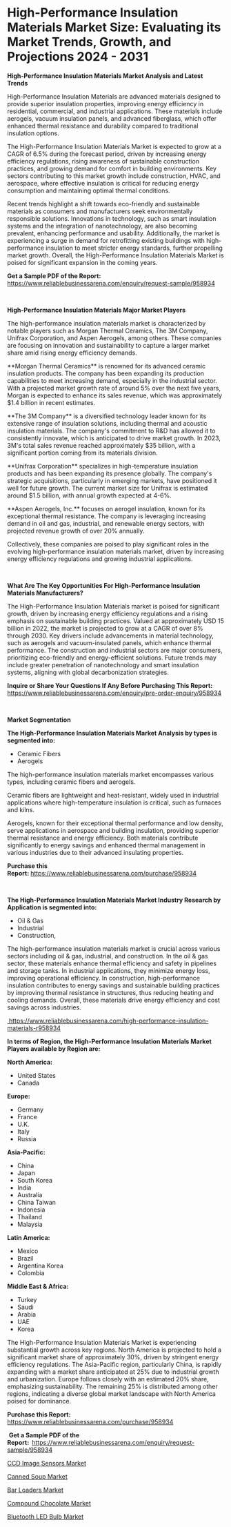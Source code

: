 <p><h1>High-Performance Insulation Materials Market Size: Evaluating its Market Trends, Growth, and Projections 2024 - 2031</h1></p><p><strong>High-Performance Insulation Materials Market Analysis and Latest Trends</strong></p>
<p><p>High-Performance Insulation Materials are advanced materials designed to provide superior insulation properties, improving energy efficiency in residential, commercial, and industrial applications. These materials include aerogels, vacuum insulation panels, and advanced fiberglass, which offer enhanced thermal resistance and durability compared to traditional insulation options. </p><p>The High-Performance Insulation Materials Market is expected to grow at a CAGR of 6.5% during the forecast period, driven by increasing energy efficiency regulations, rising awareness of sustainable construction practices, and growing demand for comfort in building environments. Key sectors contributing to this market growth include construction, HVAC, and aerospace, where effective insulation is critical for reducing energy consumption and maintaining optimal thermal conditions. </p><p>Recent trends highlight a shift towards eco-friendly and sustainable materials as consumers and manufacturers seek environmentally responsible solutions. Innovations in technology, such as smart insulation systems and the integration of nanotechnology, are also becoming prevalent, enhancing performance and usability. Additionally, the market is experiencing a surge in demand for retrofitting existing buildings with high-performance insulation to meet stricter energy standards, further propelling market growth. Overall, the High-Performance Insulation Materials Market is poised for significant expansion in the coming years.</p></p>
<p><strong>Get a Sample PDF of the Report:&nbsp;</strong> <a href="https://www.reliablebusinessarena.com/enquiry/request-sample/958934?utm_campaign=1739&utm_medium=2&utm_source=Github&utm_content=ia&utm_term=18102024&utm_id=high-performance-insulation-materials">https://www.reliablebusinessarena.com/enquiry/request-sample/958934</a></p>
<p>&nbsp;</p>
<p><strong>High-Performance Insulation Materials Major Market Players</strong></p>
<p><p>The high-performance insulation materials market is characterized by notable players such as Morgan Thermal Ceramics, The 3M Company, Unifrax Corporation, and Aspen Aerogels, among others. These companies are focusing on innovation and sustainability to capture a larger market share amid rising energy efficiency demands.</p><p>**Morgan Thermal Ceramics** is renowned for its advanced ceramic insulation products. The company has been expanding its production capabilities to meet increasing demand, especially in the industrial sector. With a projected market growth rate of around 5% over the next five years, Morgan is expected to enhance its sales revenue, which was approximately $1.4 billion in recent estimates.</p><p>**The 3M Company** is a diversified technology leader known for its extensive range of insulation solutions, including thermal and acoustic insulation materials. The company's commitment to R&D has allowed it to consistently innovate, which is anticipated to drive market growth. In 2023, 3M's total sales revenue reached approximately $35 billion, with a significant portion coming from its materials division.</p><p>**Unifrax Corporation** specializes in high-temperature insulation products and has been expanding its presence globally. The company's strategic acquisitions, particularly in emerging markets, have positioned it well for future growth. The current market size for Unifrax is estimated around $1.5 billion, with annual growth expected at 4-6%.</p><p>**Aspen Aerogels, Inc.** focuses on aerogel insulation, known for its exceptional thermal resistance. The company is leveraging increasing demand in oil and gas, industrial, and renewable energy sectors, with projected revenue growth of over 20% annually.</p><p>Collectively, these companies are poised to play significant roles in the evolving high-performance insulation materials market, driven by increasing energy efficiency regulations and growing industrial applications.</p></p>
<p>&nbsp;</p>
<p><strong>What Are The Key Opportunities For High-Performance Insulation Materials Manufacturers?</strong></p>
<p><p>The High-Performance Insulation Materials market is poised for significant growth, driven by increasing energy efficiency regulations and a rising emphasis on sustainable building practices. Valued at approximately USD 15 billion in 2022, the market is projected to grow at a CAGR of over 8% through 2030. Key drivers include advancements in material technology, such as aerogels and vacuum-insulated panels, which enhance thermal performance. The construction and industrial sectors are major consumers, prioritizing eco-friendly and energy-efficient solutions. Future trends may include greater penetration of nanotechnology and smart insulation systems, aligning with global decarbonization strategies.</p></p>
<p><strong>Inquire or Share Your Questions If Any Before Purchasing This Report:</strong> <a href="https://www.reliablebusinessarena.com/enquiry/pre-order-enquiry/958934?utm_campaign=1739&utm_medium=2&utm_source=Github&utm_content=ia&utm_term=18102024&utm_id=high-performance-insulation-materials">https://www.reliablebusinessarena.com/enquiry/pre-order-enquiry/958934</a></p>
<p>&nbsp;</p>
<p><strong>Market Segmentation</strong></p>
<p><strong>The High-Performance Insulation Materials Market Analysis by types is segmented into:</strong></p>
<p><ul><li>Ceramic Fibers</li><li>Aerogels</li></ul></p>
<p><p>The high-performance insulation materials market encompasses various types, including ceramic fibers and aerogels. </p><p>Ceramic fibers are lightweight and heat-resistant, widely used in industrial applications where high-temperature insulation is critical, such as furnaces and kilns. </p><p>Aerogels, known for their exceptional thermal performance and low density, serve applications in aerospace and building insulation, providing superior thermal resistance and energy efficiency. Both materials contribute significantly to energy savings and enhanced thermal management in various industries due to their advanced insulating properties.</p></p>
<p><strong>Purchase this Report:&nbsp;</strong><a href="https://www.reliablebusinessarena.com/purchase/958934?utm_campaign=1739&utm_medium=2&utm_source=Github&utm_content=ia&utm_term=18102024&utm_id=high-performance-insulation-materials">https://www.reliablebusinessarena.com/purchase/958934</a></p>
<p>&nbsp;</p>
<p><strong>The High-Performance Insulation Materials Market Industry Research by Application is segmented into:</strong></p>
<p><ul><li>Oil & Gas</li><li>Industrial</li><li>Construction,</li></ul></p>
<p><p>The high-performance insulation materials market is crucial across various sectors including oil & gas, industrial, and construction. In the oil & gas sector, these materials enhance thermal efficiency and safety in pipelines and storage tanks. In industrial applications, they minimize energy loss, improving operational efficiency. In construction, high-performance insulation contributes to energy savings and sustainable building practices by improving thermal resistance in structures, thus reducing heating and cooling demands. Overall, these materials drive energy efficiency and cost savings across industries.</p></p>
<p><a href="https://www.reliablebusinessarena.com/high-performance-insulation-materials-r958934?utm_campaign=1739&utm_medium=2&utm_source=Github&utm_content=ia&utm_term=18102024&utm_id=high-performance-insulation-materials">&nbsp;https://www.reliablebusinessarena.com/high-performance-insulation-materials-r958934</a></p>
<p><strong>In terms of Region, the High-Performance Insulation Materials Market Players available by Region are:</strong></p>
<p>
    <p> <strong> North America: </strong>
        <ul>
            <li>United States</li>
            <li>Canada</li>
        </ul>
        </p> 
    <p> <strong> Europe: </strong>
        <ul>
            <li>Germany</li>
            <li>France</li>
            <li>U.K.</li>
            <li>Italy</li>
            <li>Russia</li>
        </ul>
        </p> 
    <p> <strong> Asia-Pacific: </strong>
        <ul>
            <li>China</li>
            <li>Japan</li>
            <li>South Korea</li>
            <li>India</li>
            <li>Australia</li>
            <li>China Taiwan</li>
            <li>Indonesia</li>
            <li>Thailand</li>
            <li>Malaysia</li>
        </ul>
        </p> 
    <p> <strong> Latin America: </strong>
        <ul>
            <li>Mexico</li>
            <li>Brazil</li>
            <li>Argentina Korea</li>
            <li>Colombia</li>
        </ul>
        </p> 
    <p> <strong> Middle East & Africa: </strong>
        <ul>
            <li>Turkey</li>
            <li>Saudi</li>
            <li>Arabia</li>
            <li>UAE</li>
            <li>Korea</li>
        </ul>
    </p>
    </p>
<p><p>The High-Performance Insulation Materials Market is experiencing substantial growth across key regions. North America is projected to hold a significant market share of approximately 30%, driven by stringent energy efficiency regulations. The Asia-Pacific region, particularly China, is rapidly expanding with a market share anticipated at 25% due to industrial growth and urbanization. Europe follows closely with an estimated 20% share, emphasizing sustainability. The remaining 25% is distributed among other regions, indicating a diverse global market landscape with North America poised for dominance.</p></p>
<p><strong>Purchase this Report: </strong><a href="https://www.reliablebusinessarena.com/purchase/958934?utm_campaign=1739&utm_medium=2&utm_source=Github&utm_content=ia&utm_term=18102024&utm_id=high-performance-insulation-materials">https://www.reliablebusinessarena.com/purchase/958934</a></p>
<p>&nbsp;<strong>Get a Sample PDF of the Report:&nbsp;&nbsp;</strong><a href="https://www.reliablebusinessarena.com/enquiry/request-sample/958934?utm_campaign=1739&utm_medium=2&utm_source=Github&utm_content=ia&utm_term=18102024&utm_id=high-performance-insulation-materials">https://www.reliablebusinessarena.com/enquiry/request-sample/958934</a></p>
<p><strong></strong></p>
<p><p><a href="https://www.linkedin.com/pulse/ccd-image-sensors-market-overview-regional-outlook-competitive-ag8nf?utm_campaign=1739&utm_medium=2&utm_source=Github&utm_content=ia&utm_term=18102024&utm_id=high-performance-insulation-materials">CCD Image Sensors Market</a></p><p><a href="https://www.linkedin.com/pulse/canned-soup-market-maturity-analysis-regional-disparities-growth-gqlwc?utm_campaign=1739&utm_medium=2&utm_source=Github&utm_content=ia&utm_term=18102024&utm_id=high-performance-insulation-materials">Canned Soup Market</a></p><p><a href="https://issuu.com/reportprime-2/docs/bar-loaders-market-size-2030.pptx_58d0ff633aba97?utm_campaign=1739&utm_medium=2&utm_source=Github&utm_content=ia&utm_term=18102024&utm_id=high-performance-insulation-materials">Bar Loaders Market</a></p><p><a href="https://www.linkedin.com/pulse/compound-chocolate-market-global-regional-analysis-focus-7x75c?utm_campaign=1739&utm_medium=2&utm_source=Github&utm_content=ia&utm_term=18102024&utm_id=high-performance-insulation-materials">Compound Chocolate Market</a></p><p><a href="https://www.linkedin.com/pulse/bluetooth-led-bulb-market-forecasts-trends-impact-analysis-d7bpf?utm_campaign=1739&utm_medium=2&utm_source=Github&utm_content=ia&utm_term=18102024&utm_id=high-performance-insulation-materials">Bluetooth LED Bulb Market</a></p></p>